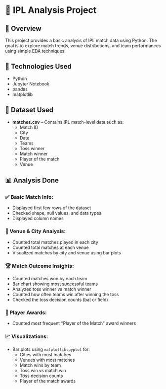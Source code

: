 # 🏏 IPL Analysis Project

## 📌 Overview

This project provides a basic analysis of IPL match data using Python. The goal is to explore match trends, venue distributions, and team performances using simple EDA techniques.

## 🧰 Technologies Used

- Python
- Jupyter Notebook
- pandas
- matplotlib

## 📁 Dataset Used

- **matches.csv** – Contains IPL match-level data such as:
  - Match ID
  - City
  - Date
  - Teams
  - Toss winner
  - Match winner
  - Player of the match
  - Venue

## 📊 Analysis Done

### ✅ Basic Match Info:
- Displayed first few rows of the dataset
- Checked shape, null values, and data types
- Displayed column names

### 📍 Venue & City Analysis:
- Counted total matches played in each city
- Counted total matches at each venue
- Visualized matches by city and venue using bar plots

### 🏆 Match Outcome Insights:
- Counted matches won by each team
- Bar chart showing most successful teams
- Analyzed toss winner vs match winner
- Counted how often teams win after winning the toss
- Checked the toss decision counts (bat or field)

### 👑 Player Awards:
- Counted most frequent "Player of the Match" award winners

### 📈 Visualizations:
- Bar plots using `matplotlib.pyplot` for:
  - Cities with most matches
  - Venues with most matches
  - Match wins by team
  - Toss win vs match win
  - Toss decision counts
  - Player of the match awards


